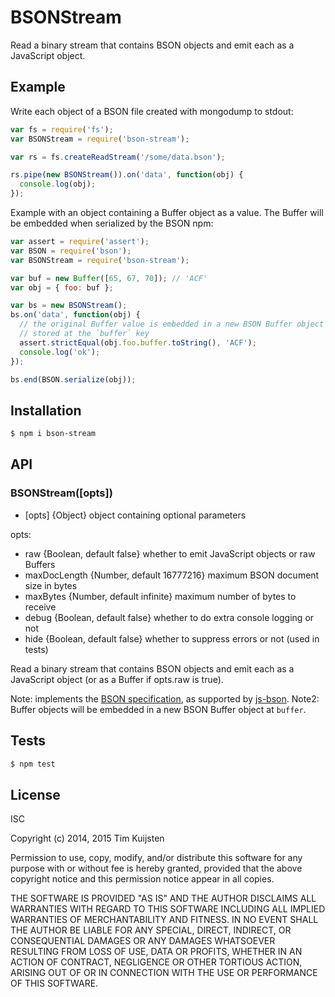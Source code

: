 # BSONStream

Read a binary stream that contains BSON objects and emit each as a JavaScript
object.


## Example

Write each object of a BSON file created with mongodump to stdout:

```js
var fs = require('fs');
var BSONStream = require('bson-stream');

var rs = fs.createReadStream('/some/data.bson');

rs.pipe(new BSONStream()).on('data', function(obj) {
  console.log(obj);
});
```

Example with an object containing a Buffer object as a value. The Buffer will be
embedded when serialized by the BSON npm:

```js
var assert = require('assert');
var BSON = require('bson');
var BSONStream = require('bson-stream');

var buf = new Buffer([65, 67, 70]); // 'ACF'
var obj = { foo: buf };

var bs = new BSONStream();
bs.on('data', function(obj) {
  // the original Buffer value is embedded in a new BSON Buffer object and
  // stored at the `buffer` key
  assert.strictEqual(obj.foo.buffer.toString(), 'ACF');
  console.log('ok');
});

bs.end(BSON.serialize(obj));
```


## Installation

```sh
$ npm i bson-stream
```


## API

### BSONStream([opts])
* [opts] {Object} object containing optional parameters

opts:
* raw {Boolean, default false} whether to emit JavaScript objects or raw Buffers
* maxDocLength {Number, default 16777216} maximum BSON document size in bytes
* maxBytes {Number, default infinite} maximum number of bytes to receive
* debug {Boolean, default false} whether to do extra console logging or not
* hide {Boolean, default false} whether to suppress errors or not (used in tests)

Read a binary stream that contains BSON objects and emit each as a JavaScript
object (or as a Buffer if opts.raw is true).

Note: implements the [BSON specification], as supported by [js-bson].
Note2: Buffer objects will be embedded in a new BSON Buffer object at `buffer`.


## Tests

```sh
$ npm test
```


## License

ISC

Copyright (c) 2014, 2015 Tim Kuijsten

Permission to use, copy, modify, and/or distribute this software for any
purpose with or without fee is hereby granted, provided that the above
copyright notice and this permission notice appear in all copies.

THE SOFTWARE IS PROVIDED "AS IS" AND THE AUTHOR DISCLAIMS ALL WARRANTIES
WITH REGARD TO THIS SOFTWARE INCLUDING ALL IMPLIED WARRANTIES OF
MERCHANTABILITY AND FITNESS. IN NO EVENT SHALL THE AUTHOR BE LIABLE FOR
ANY SPECIAL, DIRECT, INDIRECT, OR CONSEQUENTIAL DAMAGES OR ANY DAMAGES
WHATSOEVER RESULTING FROM LOSS OF USE, DATA OR PROFITS, WHETHER IN AN
ACTION OF CONTRACT, NEGLIGENCE OR OTHER TORTIOUS ACTION, ARISING OUT OF
OR IN CONNECTION WITH THE USE OR PERFORMANCE OF THIS SOFTWARE.

[BSON specification]: http://bsonspec.org/spec.html
[js-bson]: https://www.npmjs.org/package/bson
